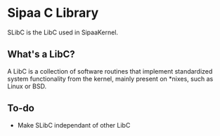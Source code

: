 # Sipaa C Library
SLibC is the LibC used in SipaaKernel.

## What's a LibC?
A LibC is a collection of software routines that implement standardized system functionality from the kernel, mainly present on *nixes, such as Linux or BSD.

## To-do
* Make SLibC independant of other LibC